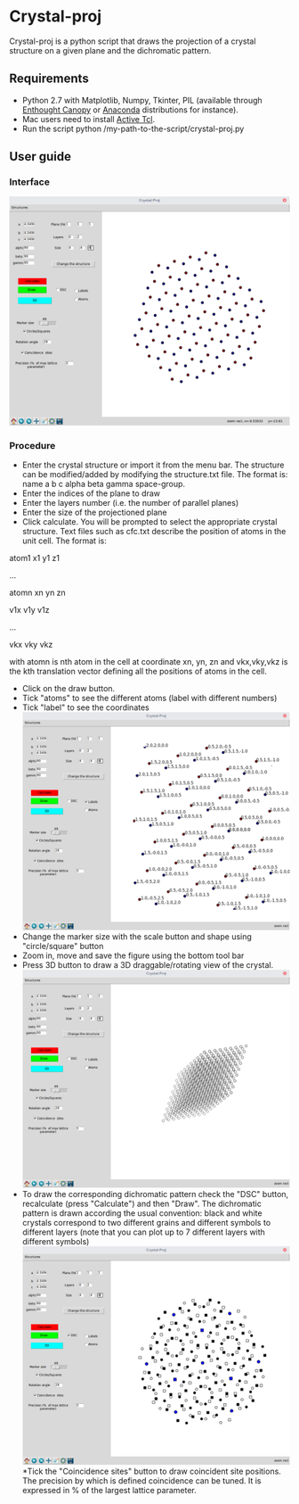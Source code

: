Crystal-proj
============


Crystal-proj is a python script that draws the projection of a crystal structure on a given plane and the dichromatic pattern.

## Requirements
* Python 2.7 with Matplotlib, Numpy, Tkinter, PIL (available through [Enthought Canopy](https://store.enthought.com/downloads/) or [Anaconda](http://continuum.io/downloads) distributions for instance).
* Mac users need to install [Active Tcl](http://www.activestate.com/activetcl/downloads).
* Run the script python /my-path-to-the-script/crystal-proj.py

## User guide

### Interface
![img1](/img1.png?raw=true)

### Procedure
* Enter the crystal structure or import it from the menu bar. The structure can be modified/added by modifying the structure.txt file. The format is: name a b c alpha beta gamma space-group. 
* Enter the indices of the plane to draw
* Enter the layers number (i.e. the number of parallel planes)
* Enter the size of the projectioned plane
* Click calculate. You will be prompted to select the appropriate crystal structure. Text files such as cfc.txt describe the position of atoms in the unit cell. The format is: 

atom1 x1 y1 z1

...

atomn xn yn zn

v1x v1y v1z

...

vkx vky vkz

with atomn is nth atom in the cell at coordinate xn, yn, zn and vkx,vky,vkz is the kth translation vector defining all the positions of atoms in the cell.
* Click on the draw button.
* Tick "atoms" to see the different atoms (label with different numbers)
* Tick "label" to see the coordinates
![img2](/img2.png?raw=true)
* Change the marker size with the scale button and shape using "circle/square" button
* Zoom in, move and save the figure using the bottom tool bar
* Press 3D button to draw a 3D draggable/rotating view of the crystal.
![img3](/img3.png?raw=true)
* To draw the corresponding dichromatic pattern check the "DSC" button, recalculate (press "Calculate") and then "Draw". The dichromatic pattern is drawn according the usual convention: black and white crystals correspond to two different grains and different symbols to different layers (note that you can plot up to 7 different layers with different symbols)
![img4](/img4.png?raw=true)
*Tick the "Coincidence sites" button to draw coincident site positions. The precision by which is defined coincidence  can be tuned. It is expressed in % of the largest lattice parameter.

